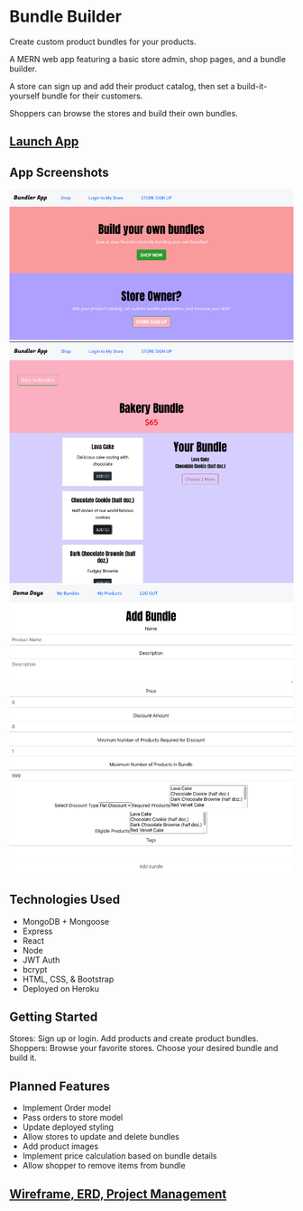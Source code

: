 # Bundle Builder

Create custom product bundles for your products.

A MERN web app featuring a basic store admin, shop pages, and a bundle builder.

A store can sign up and add their product catalog, then set a build-it-yourself bundle for their customers.

Shoppers can browse the stores and build their own bundles.

## [Launch App](https://product-bundle-builder.herokuapp.com/)

## App Screenshots

![Home Page](screenshots/Bundler_Home.png)
![Shop Bundle](screenshots/Bundler_BuildBundle.png)
![Create Bundle](screenshots/Bundler_AddBundlePage.png)

## Technologies Used

- MongoDB + Mongoose
- Express
- React
- Node
- JWT Auth
- bcrypt
- HTML, CSS, & Bootstrap
- Deployed on Heroku

## Getting Started

Stores: Sign up or login. Add products and create product bundles.
Shoppers: Browse your favorite stores. Choose your desired bundle and build it.

## Planned Features

- Implement Order model
- Pass orders to store model
- Update deployed styling
- Allow stores to update and delete bundles
- Add product images
- Implement price calculation based on bundle details
- Allow shopper to remove items from bundle

## [Wireframe, ERD, Project Management](https://www.notion.so/7ddc6a2c6bbe46c6a1da9c840bdd5012?v=902512f7371a4b49a363a7b4bb745a77)
